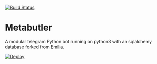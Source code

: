 [![Build Status](https://travis-ci.org/destroyer19991/MetaButler.svg?branch=MetaButler)](https://travis-ci.org/destroyer19991/MetaButler)

# Metabutler
A modular telegram Python bot running on python3 with an sqlalchemy database forked from [Emilia](https://t.me/EmiliaHikariBot).

[![Deploy](https://www.herokucdn.com/deploy/button.svg)](https://heroku.com/deploy?template=https://github.com/deon378/metabutler)
